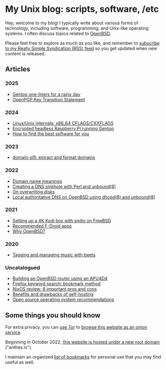 # My Unix blog: scripts, software, /etc

Hey, welcome to my blog! I typically write about various forms of
technology, including software, programming, and Unix-like operating
systems. I often discuss topics related to
[OpenBSD](https://www.openbsd.org).

Please feel free to explore as much as you like, and remember to
[subscribe to my Really Simple Syndication (RSS)
feed](https://www.anthes.is/rss.xml) so you get updated when new content
is released.

## Articles

### 2025

- [Gentoo one-liners for a rainy day](/gentoo-one-liners.html "2025-06-04")
- [OpenPGP Key Transition Statement](/gpg-transition-20250406.html "2025-04-06")

### 2024

- [Linux/Unix internals: x86_64 CFLAGS/CXXFLAGS](/nix-internals-cflags.html "2024-12-29")
- [Encrypted headless Raspberry Pi running Gentoo](/encrypted-headless-raspberry-pi-gentoo.html "2024-07-06")
- [How to find the best software for you](/how-to-find-the-best-software-for-you.html "2024-02-14")

### 2023

- [domain-sift: extract and format domains](/domain-sift.html "2023-09-04")

### 2022

- [Domain name meanings](/domain-name-meanings.html "2022-11-28")
- [Creating a DNS sinkhole with Perl and unbound(8)](/dns-sinkhole.html "2022-04-14")
- [On overwriting disks](/overwriting-disks.html "2022-03-02")
- [Local authoritative DNS on OpenBSD using dhcpd(8) and unbound(8)](/local-authoritative-dns.html "2022-01-07")

### 2021

- [Setting up a 4K Kodi box with sndio on FreeBSD](/freebsd-entertainment-center.html "2021-06-13")
- [Recommended F-Droid apps](/fdroid.html "2021-04-12")
- [Why OpenBSD?](/why-openbsd.html "2021-03-25")

### 2020

- [Tagging and managing music with beets](/beets.html "2020-11-05")

### Uncatalogued

- [Building an OpenBSD router using an APU4D4](/openbsd-router.html "1970-01-01")
- [Firefox keyword search: bookmark method](/firefox-keyword-search.html "1970-01-01")
- [NixOS review: 8 important pros and cons](/nixos-pros-cons.html "1970-01-01")
- [Benefits and drawbacks of self-hosting](/why-self-host.html "1970-01-01")
- [Open source operating system recommendations](/os.html "1970-01-01")

## Some things you should know

For extra privacy, you can [use Tor](https://www.torproject.org/)
to [browse this website as an onion service](http://jentyxddh2rf47gd3e43kuebyn2xsv6h72gzh46oe4rxyovvm7xe5ead.onion/).

Beginning in October 2022,
[this website is hosted under a new root domain](/domain-migration.html "2022-10-03")
("anthes.is").

I maintain an organized [list of bookmarks](/bookmarks.html) for
personal use that you may find useful as well.
